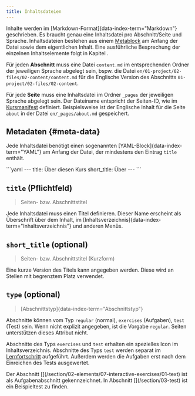 ```yaml
---
title: Inhaltsdateien
---
```


Inhalte werden im [Markdown-Format]{data-index-term="Markdown"} geschrieben. Es
braucht genau eine Inhaltsdatei pro Abschnitt/Seite und Sprache. Inhaltsdateien
bestehen aus einem [Metablock](#meta-data) am Anfang der Datei sowie dem
eigentlichen Inhalt. Eine ausführliche Besprechung der einzelnen
Inhaltselemente folgt in Kapitel [](/section/02-elements).

Für jeden **Abschnitt** muss eine Datei `content.md` im entsprechenden Ordner
der jeweiligen Sprache abgelegt sein, bspw. die Datei
`en/01-project/02-files/02-content/content.md` für die Englische Version des
Abschnitts `01-project/02-files/02-content`.

Für jede **Seite** muss eine Inhaltsdatei im Ordner `_pages` der jeweiligen
Sprache abgelegt sein. Der Dateiname entspricht der Seiten-ID, wie im
[Kursmanifest](/section/01-project/02-files/01-manifest#pages) definiert.
Beispielsweise ist der Englische Inhalt für die Seite `about` in der Datei
`en/_pages/about.md` gespeichert.

## Metadaten {#meta-data}

Jede Inhaltsdatei benötigt einen sogenannten
[YAML-Block]{data-index-term="YAML"} am Anfang der Datei, der mindestens den
Eintrag `title` enthält.

<Example>
  ```yaml
  ---
  title: Über diesen Kurs
  short_title: Über
  ---
  ```
</Example>

## `title` (Pflichtfeld)

> Seiten- bzw. Abschnittstitel

Jede Inhaltsdatei muss einen Titel definieren. Dieser Name erscheint als
Überschrift über dem Inhalt, im
[Inhaltsverzeichnis]{data-index-term="Inhaltsverzeichnis"} und anderen Menüs.

## `short_title` (optional)

> Seiten- bzw. Abschnittstitel (Kurzform)

Eine kurze Version des Titels kann angegeben werden. Diese wird an Stellen mit
begrenztem Platz verwendet.

## `type` (optional)

> [Abschnittstyp]{data-index-term="Abschnittstyp"}

Abschnitte können vom Typ `regular` (normal), `exercises` (Aufgaben), `test`
(Test) sein. Wenn nicht explizit angegeben, ist die Vorgabe `regular`.
Seiten unterstützen dieses Attribut nicht.

Abschnitte des Typs `exercises` und `test` erhalten ein spezielles Icon im
Inhaltsverzeichnis. Abschnitte des Typs `test` werden separat im
[Lernfortschritt](app:progress) aufgeführt. Außerdem werden die Aufgaben
erst nach dem Einreichen des Tests ausgewertet.

<Info>
  Der Abschnitt [](/section/02-elements/07-interactive-exercises/01-text) ist als
  Aufgabenabschnitt gekennzeichnet. In Abschnitt [](/section/03-test) ist ein
  Beispieltest zu finden.
</Info>

